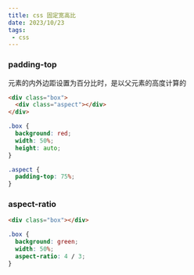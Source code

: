```yaml
---
title: css 固定宽高比
date: 2023/10/23
tags:
 - css
---
```


### padding-top

元素的内外边距设置为百分比时，是以父元素的高度计算的

```html
<div class="box">
  <div class="aspect"></div>
</div>
```

```css
.box {
  background: red;
  width: 50%;
  height: auto;
}

.aspect {
  padding-top: 75%;
}
```

### aspect-ratio

```html
<div class="box"></div>
```

```css
.box {
  background: green;
  width: 50%;
  aspect-ratio: 4 / 3;
}
```